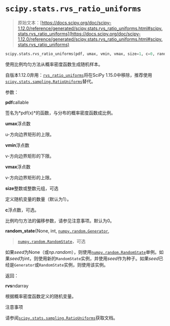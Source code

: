 # `scipy.stats.rvs_ratio_uniforms`

> 原始文本：[https://docs.scipy.org/doc/scipy-1.12.0/reference/generated/scipy.stats.rvs_ratio_uniforms.html#scipy.stats.rvs_ratio_uniforms](https://docs.scipy.org/doc/scipy-1.12.0/reference/generated/scipy.stats.rvs_ratio_uniforms.html#scipy.stats.rvs_ratio_uniforms)

```py
scipy.stats.rvs_ratio_uniforms(pdf, umax, vmin, vmax, size=1, c=0, random_state=None)
```

使用比例均匀方法从概率密度函数生成随机样本。

自版本1.12.0弃用：[`rvs_ratio_uniforms`](#scipy.stats.rvs_ratio_uniforms "scipy.stats.rvs_ratio_uniforms")将在SciPy 1.15.0中移除，推荐使用[`scipy.stats.sampling.RatioUniforms`](scipy.stats.sampling.RatioUniforms.html#scipy.stats.sampling.RatioUniforms "scipy.stats.sampling.RatioUniforms")替代。

参数：

**pdf**callable

签名为*pdf(x)*的函数，与分布的概率密度函数成比例。

**umax**浮点数

u-方向边界矩形的上限。

**vmin**浮点数

v-方向边界矩形的下限。

**vmax**浮点数

v-方向边界矩形的上限。

**size**整数或整数元组，可选

定义随机变量的数量（默认为1）。

**c**浮点数，可选。

比例均匀方法的偏移参数，请参见注意事项。默认为0。

**random_state**{None, int, [`numpy.random.Generator`](https://numpy.org/devdocs/reference/random/generator.html#numpy.random.Generator "(在 NumPy v2.0.dev0 中)"),

> [`numpy.random.RandomState`](https://numpy.org/devdocs/reference/random/legacy.html#numpy.random.RandomState "(在 NumPy v2.0.dev0 中)")，可选

如果*seed*为None（或*np.random*），则使用[`numpy.random.RandomState`](https://numpy.org/devdocs/reference/random/legacy.html#numpy.random.RandomState "(在 NumPy v2.0.dev0 中)")单例。如果*seed*为int，则使用新的`RandomState`实例，并使用*seed*作为种子。如果*seed*已经是`Generator`或`RandomState`实例，则使用该实例。

返回：

**rvs**ndarray

根据概率密度函数定义的随机变量。

注意事项

请参阅[`scipy.stats.sampling.RatioUniforms`](scipy.stats.sampling.RatioUniforms.html#scipy.stats.sampling.RatioUniforms "scipy.stats.sampling.RatioUniforms")获取文档。
